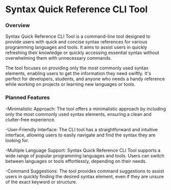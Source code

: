 # Syntax Quick Reference CLI Tool

### Overview

Syntax Quick Reference CLI Tool is a command-line tool designed to provide users with quick and concise syntax references for various programming languages and tools. It aims to assist users in quickly refreshing their knowledge or quickly accessing essential syntax without overwhelming them with unnecessary commands.

The tool focuses on providing only the most commonly used syntax elements, enabling users to get the information they need swiftly. It's perfect for developers, students, and anyone who needs a handy reference while working on projects or learning new languages or tools.

### Planned Features

-Minimalistic Approach: The tool offers a minimalistic approach by including only the most commonly used syntax elements, ensuring a clean and clutter-free experience.

-User-Friendly Interface: The CLI tool has a straightforward and intuitive interface, allowing users to easily navigate and find the syntax they are looking for.

-Multiple Language Support: Syntax Quick Reference CLI Tool supports a wide range of popular programming languages and tools. Users can switch between languages or tools effortlessly, depending on their needs.

-Command Suggestions: The tool provides command suggestions to assist users in quickly finding the desired syntax element, even if they are unsure of the exact keyword or structure.

